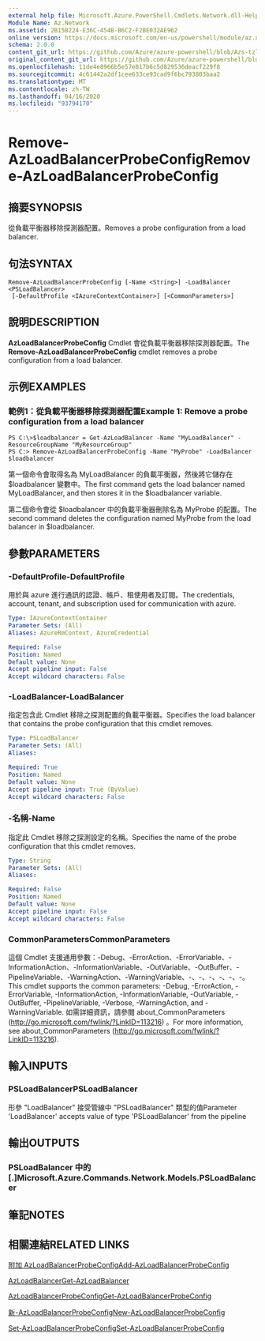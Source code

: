 ```yaml
---
external help file: Microsoft.Azure.PowerShell.Cmdlets.Network.dll-Help.xml
Module Name: Az.Network
ms.assetid: 2B15B224-E36C-454B-B6C2-F2BE032AE962
online version: https://docs.microsoft.com/en-us/powershell/module/az.network/remove-azloadbalancerprobeconfig
schema: 2.0.0
content_git_url: https://github.com/Azure/azure-powershell/blob/Azs-tzl/src/Network/Network/help/Remove-AzLoadBalancerProbeConfig.md
original_content_git_url: https://github.com/Azure/azure-powershell/blob/Azs-tzl/src/Network/Network/help/Remove-AzLoadBalancerProbeConfig.md
ms.openlocfilehash: 11de4e8966b5e57e817b6c5d829536deacf229f8
ms.sourcegitcommit: 4c61442a2df1cee633ce93cad9f6bc793803baa2
ms.translationtype: MT
ms.contentlocale: zh-TW
ms.lasthandoff: 04/16/2020
ms.locfileid: "93794170"
---
```

# <span data-ttu-id="f2050-101">Remove-AzLoadBalancerProbeConfig</span><span class="sxs-lookup"><span data-stu-id="f2050-101">Remove-AzLoadBalancerProbeConfig</span></span>

## <span data-ttu-id="f2050-102">摘要</span><span class="sxs-lookup"><span data-stu-id="f2050-102">SYNOPSIS</span></span>
<span data-ttu-id="f2050-103">從負載平衡器移除探測器配置。</span><span class="sxs-lookup"><span data-stu-id="f2050-103">Removes a probe configuration from a load balancer.</span></span>

## <span data-ttu-id="f2050-104">句法</span><span class="sxs-lookup"><span data-stu-id="f2050-104">SYNTAX</span></span>

```
Remove-AzLoadBalancerProbeConfig [-Name <String>] -LoadBalancer <PSLoadBalancer>
 [-DefaultProfile <IAzureContextContainer>] [<CommonParameters>]
```

## <span data-ttu-id="f2050-105">說明</span><span class="sxs-lookup"><span data-stu-id="f2050-105">DESCRIPTION</span></span>
<span data-ttu-id="f2050-106">**AzLoadBalancerProbeConfig** Cmdlet 會從負載平衡器移除探測器配置。</span><span class="sxs-lookup"><span data-stu-id="f2050-106">The **Remove-AzLoadBalancerProbeConfig** cmdlet removes a probe configuration from a load balancer.</span></span>

## <span data-ttu-id="f2050-107">示例</span><span class="sxs-lookup"><span data-stu-id="f2050-107">EXAMPLES</span></span>

### <span data-ttu-id="f2050-108">範例1：從負載平衡器移除探測器配置</span><span class="sxs-lookup"><span data-stu-id="f2050-108">Example 1: Remove a probe configuration from a load balancer</span></span>
```
PS C:\>$loadbalancer = Get-AzLoadBalancer -Name "MyLoadBalancer" -ResourceGroupName "MyResourceGroup"
PS C:> Remove-AzLoadBalancerProbeConfig -Name "MyProbe" -LoadBalancer $loadbalancer
```

<span data-ttu-id="f2050-109">第一個命令會取得名為 MyLoadBalancer 的負載平衡器，然後將它儲存在 $loadbalancer 變數中。</span><span class="sxs-lookup"><span data-stu-id="f2050-109">The first command gets the load balancer named MyLoadBalancer, and then stores it in the $loadbalancer variable.</span></span>

<span data-ttu-id="f2050-110">第二個命令會從 $loadbalancer 中的負載平衡器刪除名為 MyProbe 的配置。</span><span class="sxs-lookup"><span data-stu-id="f2050-110">The second command deletes the configuration named MyProbe from the load balancer in $loadbalancer.</span></span>

## <span data-ttu-id="f2050-111">參數</span><span class="sxs-lookup"><span data-stu-id="f2050-111">PARAMETERS</span></span>

### <span data-ttu-id="f2050-112">-DefaultProfile</span><span class="sxs-lookup"><span data-stu-id="f2050-112">-DefaultProfile</span></span>
<span data-ttu-id="f2050-113">用於與 azure 進行通訊的認證、帳戶、租使用者及訂閱。</span><span class="sxs-lookup"><span data-stu-id="f2050-113">The credentials, account, tenant, and subscription used for communication with azure.</span></span>

```yaml
Type: IAzureContextContainer
Parameter Sets: (All)
Aliases: AzureRmContext, AzureCredential

Required: False
Position: Named
Default value: None
Accept pipeline input: False
Accept wildcard characters: False
```

### <span data-ttu-id="f2050-114">-LoadBalancer</span><span class="sxs-lookup"><span data-stu-id="f2050-114">-LoadBalancer</span></span>
<span data-ttu-id="f2050-115">指定包含此 Cmdlet 移除之探測配置的負載平衡器。</span><span class="sxs-lookup"><span data-stu-id="f2050-115">Specifies the load balancer that contains the probe configuration that this cmdlet removes.</span></span>

```yaml
Type: PSLoadBalancer
Parameter Sets: (All)
Aliases: 

Required: True
Position: Named
Default value: None
Accept pipeline input: True (ByValue)
Accept wildcard characters: False
```

### <span data-ttu-id="f2050-116">-名稱</span><span class="sxs-lookup"><span data-stu-id="f2050-116">-Name</span></span>
<span data-ttu-id="f2050-117">指定此 Cmdlet 移除之探測設定的名稱。</span><span class="sxs-lookup"><span data-stu-id="f2050-117">Specifies the name of the probe configuration that this cmdlet removes.</span></span>

```yaml
Type: String
Parameter Sets: (All)
Aliases: 

Required: False
Position: Named
Default value: None
Accept pipeline input: False
Accept wildcard characters: False
```

### <span data-ttu-id="f2050-118">CommonParameters</span><span class="sxs-lookup"><span data-stu-id="f2050-118">CommonParameters</span></span>
<span data-ttu-id="f2050-119">這個 Cmdlet 支援通用參數：-Debug、-ErrorAction、-ErrorVariable、-InformationAction、-InformationVariable、-OutVariable、-OutBuffer、-PipelineVariable、-WarningAction、-WarningVariable、-、-、-、-、-、-。</span><span class="sxs-lookup"><span data-stu-id="f2050-119">This cmdlet supports the common parameters: -Debug, -ErrorAction, -ErrorVariable, -InformationAction, -InformationVariable, -OutVariable, -OutBuffer, -PipelineVariable, -Verbose, -WarningAction, and -WarningVariable.</span></span> <span data-ttu-id="f2050-120">如需詳細資訊，請參閱 about_CommonParameters (http://go.microsoft.com/fwlink/?LinkID=113216) 。</span><span class="sxs-lookup"><span data-stu-id="f2050-120">For more information, see about_CommonParameters (http://go.microsoft.com/fwlink/?LinkID=113216).</span></span>

## <span data-ttu-id="f2050-121">輸入</span><span class="sxs-lookup"><span data-stu-id="f2050-121">INPUTS</span></span>

### <span data-ttu-id="f2050-122">PSLoadBalancer</span><span class="sxs-lookup"><span data-stu-id="f2050-122">PSLoadBalancer</span></span>
<span data-ttu-id="f2050-123">形參 "LoadBalancer" 接受管線中 "PSLoadBalancer" 類型的值</span><span class="sxs-lookup"><span data-stu-id="f2050-123">Parameter 'LoadBalancer' accepts value of type 'PSLoadBalancer' from the pipeline</span></span>

## <span data-ttu-id="f2050-124">輸出</span><span class="sxs-lookup"><span data-stu-id="f2050-124">OUTPUTS</span></span>

### <span data-ttu-id="f2050-125">PSLoadBalancer 中的 [.]</span><span class="sxs-lookup"><span data-stu-id="f2050-125">Microsoft.Azure.Commands.Network.Models.PSLoadBalancer</span></span>

## <span data-ttu-id="f2050-126">筆記</span><span class="sxs-lookup"><span data-stu-id="f2050-126">NOTES</span></span>

## <span data-ttu-id="f2050-127">相關連結</span><span class="sxs-lookup"><span data-stu-id="f2050-127">RELATED LINKS</span></span>

[<span data-ttu-id="f2050-128">附加 AzLoadBalancerProbeConfig</span><span class="sxs-lookup"><span data-stu-id="f2050-128">Add-AzLoadBalancerProbeConfig</span></span>](./Add-AzLoadBalancerProbeConfig.md)

[<span data-ttu-id="f2050-129">AzLoadBalancer</span><span class="sxs-lookup"><span data-stu-id="f2050-129">Get-AzLoadBalancer</span></span>](./Get-AzLoadBalancer.md)

[<span data-ttu-id="f2050-130">AzLoadBalancerProbeConfig</span><span class="sxs-lookup"><span data-stu-id="f2050-130">Get-AzLoadBalancerProbeConfig</span></span>](./Get-AzLoadBalancerProbeConfig.md)

[<span data-ttu-id="f2050-131">新-AzLoadBalancerProbeConfig</span><span class="sxs-lookup"><span data-stu-id="f2050-131">New-AzLoadBalancerProbeConfig</span></span>](./New-AzLoadBalancerProbeConfig.md)

[<span data-ttu-id="f2050-132">Set-AzLoadBalancerProbeConfig</span><span class="sxs-lookup"><span data-stu-id="f2050-132">Set-AzLoadBalancerProbeConfig</span></span>](./Set-AzLoadBalancerProbeConfig.md)


